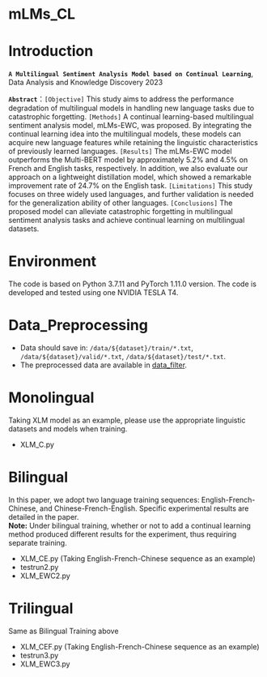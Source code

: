 # mLMs_CL
# Introduction
**`A Multilingual Sentiment Analysis Model based on Continual Learning`**, Data Analysis and Knowledge Discovery 2023  


**`Abstract`**：`[Objective]` This study aims to address the performance degradation of multilingual 
models in handling new language tasks due to catastrophic forgetting. `[Methods]` A continual 
learning-based multilingual sentiment analysis model, mLMs-EWC, was proposed. By integrating 
the continual learning idea into the multilingual models, these models can acquire new language 
features while retaining the linguistic characteristics of previously learned languages. `[Results]`
The mLMs-EWC model outperforms the Multi-BERT model by approximately 5.2% and 4.5% on 
French and English tasks, respectively. In addition, we also evaluate our approach on a
lightweight distillation model, which showed a remarkable improvement rate of 24.7% on the 
English task. `[Limitations]` This study focuses on three widely used languages, and further 
validation is needed for the generalization ability of other languages. `[Conclusions]` The 
proposed model can alleviate catastrophic forgetting in multilingual sentiment analysis tasks and 
achieve continual learning on multilingual datasets.



# Environment
The code is based on Python 3.7.11 and PyTorch 1.11.0 version. The code is developed and tested using one NVIDIA TESLA T4.

# Data_Preprocessing
* Data should save in: `/data/${dataset}/train/*.txt`, `/data/${dataset}/valid/*.txt`, `/data/${dataset}/test/*.txt`.
* The preprocessed data are available in [data_filter](https://github.com/flutter85/mLMs_CL/tree/main/data_filter "悬停显示").

# Monolingual
Taking XLM model as an example, please use the appropriate linguistic datasets and models when training.
* XLM_C.py

# Bilingual
In this paper, we adopt two language training sequences: English-French-Chinese, and Chinese-French-English. Specific experimental results are detailed in the paper.  
**Note:** Under bilingual training, whether or not to add a continual learning method produced different results for the experiment, thus requiring separate training. 

* XLM_CE.py (Taking English-French-Chinese sequence as an example)
* testrun2.py
* XLM_EWC2.py

# Trilingual
Same as Bilingual Training above

* XLM_CEF.py (Taking English-French-Chinese sequence as an example)
* testrun3.py
* XLM_EWC3.py
  
